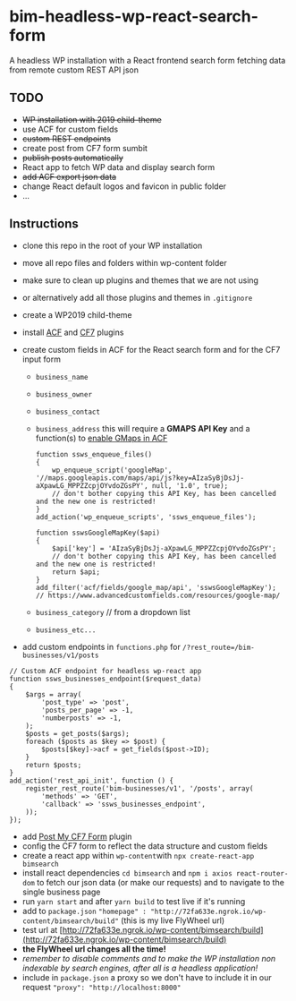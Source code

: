 # bim-headless-wp-react-search-form

A headless WP installation with a React frontend search form fetching data from remote custom REST API json

## TODO

- ~~WP installation with 2019 child-theme~~
- use ACF for custom fields
- ~~custom REST endpoints~~
- create post from CF7 form sumbit
- ~~publish posts automatically~~
- React app to fetch WP data and display search form
- ~~add ACF export json data~~
- change React default logos and favicon in public folder
- ...

## Instructions

- clone this repo in the root of your WP installation
- move all repo files and folders within wp-content folder
- make sure to clean up plugins and themes that we are not using
- or alternatively add all those plugins and themes in `.gitignore`
- create a WP2019 child-theme
- install [ACF](https://wordpress.org/plugins/advanced-custom-fields/) and [CF7](https://wordpress.org/plugins/contact-form-7/) plugins
- create custom fields in ACF for the React search form and for the CF7 input form

  - `business_name`
  - `business_owner`
  - `business_contact`
  - `business_address` this will require a **GMAPS API Key** and a function(s) to [enable GMaps in ACF](https://www.advancedcustomfields.com/resources/google-map/)

    ```
    function ssws_enqueue_files()
    {
        wp_enqueue_script('googleMap', '//maps.googleapis.com/maps/api/js?key=AIzaSyBjDsJj-aXpawLG_MPPZZcpjOYvdoZGsPY', null, '1.0', true);
        // don't bother copying this API Key, has been cancelled and the new one is restricted!
    }
    add_action('wp_enqueue_scripts', 'ssws_enqueue_files');

    function sswsGoogleMapKey($api)
    {
        $api['key'] = 'AIzaSyBjDsJj-aXpawLG_MPPZZcpjOYvdoZGsPY';
        // don't bother copying this API Key, has been cancelled and the new one is restricted!
        return $api;
    }
    add_filter('acf/fields/google_map/api', 'sswsGoogleMapKey');
    // https://www.advancedcustomfields.com/resources/google-map/
    ```

  - `business_category` // from a dropdown list
  - `business_etc...`

- add custom endpoints in `functions.php` for `/?rest_route=/bim-businesses/v1/posts`

```
// Custom ACF endpoint for headless wp-react app
function ssws_businesses_endpoint($request_data)
{
    $args = array(
        'post_type' => 'post',
        'posts_per_page' => -1,
        'numberposts' => -1,
    );
    $posts = get_posts($args);
    foreach ($posts as $key => $post) {
        $posts[$key]->acf = get_fields($post->ID);
    }
    return $posts;
}
add_action('rest_api_init', function () {
    register_rest_route('bim-businesses/v1', '/posts', array(
        'methods' => 'GET',
        'callback' => 'ssws_businesses_endpoint',
    ));
});
```

- add [Post My CF7 Form](https://wordpress.org/plugins/post-my-contact-form-7/) plugin
- config the CF7 form to reflect the data structure and custom fields
- create a react app within `wp-content`with `npx create-react-app bimsearch`
- install react dependencies `cd bimsearch` and `npm i axios react-router-dom` to fetch our json data (or make our requests) and to navigate to the single business page
- run `yarn start` and after `yarn build` to test live if it's running
- add to `package.json` `"homepage" : "http://72fa633e.ngrok.io/wp-content/bimsearch/build"` (this is my live FlyWheel url)
- test url at [http://72fa633e.ngrok.io/wp-content/bimsearch/build](http://72fa633e.ngrok.io/wp-content/bimsearch/build)
- **the FlyWheel url changes all the time!**
- _remember to disable comments and to make the WP installation non indexable by search engines, after all is a headless application!_
- include in `package.json` a proxy so we don't have to include it in our request `"proxy": "http://localhost:8000"`
